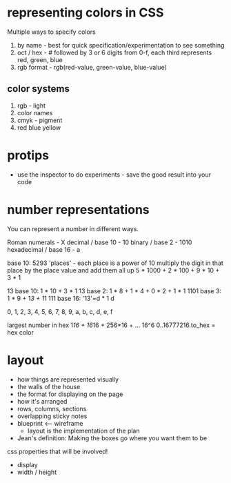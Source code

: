 # representing colors in CSS
Multiple ways to specify colors
1. by name - best for quick specification/experimentation to see something
2. oct / hex - # followed by 3 or 6 digits from 0-f, each third represents red, green, blue
3. rgb format - rgb(red-value, green-value, blue-value)

## color systems
1. rgb - light
2. color names
3. cmyk - pigment
4. red blue yellow

# protips
* use the inspector to do experiments - save the good result into your code


# number representations
You can represent a number in different ways.

Roman numerals - X
decimal / base 10 - 10
binary / base 2 - 1010
hexadecimal / base 16 - a

base 10: 5293
'places' - each place is a power of 10
multiply the digit in that place by the place value and add them all up
5 * 1000 + 2 * 100 + 9 * 10 + 3 * 1

13
base 10: 1 * 10 + 3 * 1
    13
base 2: 1 * 8 + 1 * 4 + 0 * 2 + 1 * 1
    1101
base 3: 1 * 9 + 1*3 + 1*1
    111
base 16: '13'=d * 1
    d

0, 1, 2, 3, 4, 5, 6, 7, 8, 9, a, b, c, d, e, f


largest number in hex
1*16 + 16*16 + 256*16 + ... 16^6
0..16777216.to_hex = hex color

# layout
* how things are represented visually
* the walls of the house
* the format for displaying on the page
* how it's arranged
* rows, columns, sections
* overlapping sticky notes
* blueprint <-- wireframe
  * layout is the implementation of the plan
* Jean's definition: Making the boxes go where you want them to be

css properties that will be involved!
* display
* width / height